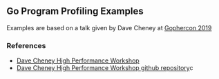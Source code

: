 ## Go Program Profiling Examples
Examples are based on a talk given by Dave Cheney at [Gophercon 2019](https://www.youtube.com/watch?v=nok0aYiGiYA)

### References
- [Dave Cheney High Performance Workshop](https://dave.cheney.net/high-performance-go-workshop/sydney-2019.html)
- [Dave Cheney High Performance Workshop github repository](chttps://github.com/davecheney/high-performance-go-workshop)c